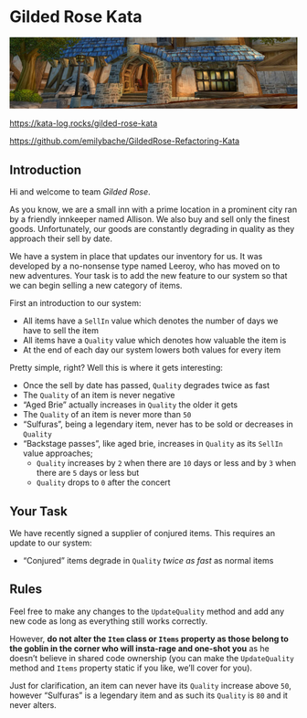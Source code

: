 # Gilded Rose Kata

[![Gilded Rose](./gilded-rose.png)](https://wowpedia.fandom.com/wiki/Gilded_Rose)

https://kata-log.rocks/gilded-rose-kata

https://github.com/emilybache/GildedRose-Refactoring-Kata

## Introduction

Hi and welcome to team _Gilded Rose_.

As you know, we are a small inn with a prime location in a prominent city ran by a friendly innkeeper named Allison. We also buy and sell only the finest goods. Unfortunately, our goods are constantly degrading in quality as they approach their sell by date.

We have a system in place that updates our inventory for us. It was developed by a no-nonsense type named Leeroy, who has moved on to new adventures. Your task is to add the new feature to our system so that we can begin selling a new category of items.

First an introduction to our system:

- All items have a `SellIn` value which denotes the number of days we have to sell the item
- All items have a `Quality` value which denotes how valuable the item is
- At the end of each day our system lowers both values for every item

Pretty simple, right? Well this is where it gets interesting:

- Once the sell by date has passed, `Quality` degrades twice as fast
- The `Quality` of an item is never negative
- “Aged Brie” actually increases in `Quality` the older it gets
- The `Quality` of an item is never more than `50`
- “Sulfuras”, being a legendary item, never has to be sold or decreases in `Quality`
- “Backstage passes”, like aged brie, increases in `Quality` as its `SellIn` value approaches;
  - `Quality` increases by `2` when there are `10` days or less and by `3` when there are `5` days or less but
  - `Quality` drops to `0` after the concert

## Your Task

We have recently signed a supplier of conjured items. This requires an update to our system:

- “Conjured” items degrade in `Quality` _twice as fast_ as normal items

## Rules

Feel free to make any changes to the `UpdateQuality` method and add any new code as long as everything still works correctly.

However, **do not alter the `Item` class or `Items` property as those belong to the goblin in the corner who will insta-rage and one-shot you** as he doesn’t believe in shared code ownership (you can make the `UpdateQuality` method and `Items` property static if you like, we’ll cover for you).

Just for clarification, an item can never have its `Quality` increase above `50`, however “Sulfuras” is a legendary item and as such its `Quality` is `80` and it never alters.
